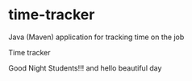 # time-tracker
Java (Maven) application for tracking time on the job

Time tracker

Good Night Students!!!
and hello beautiful day
